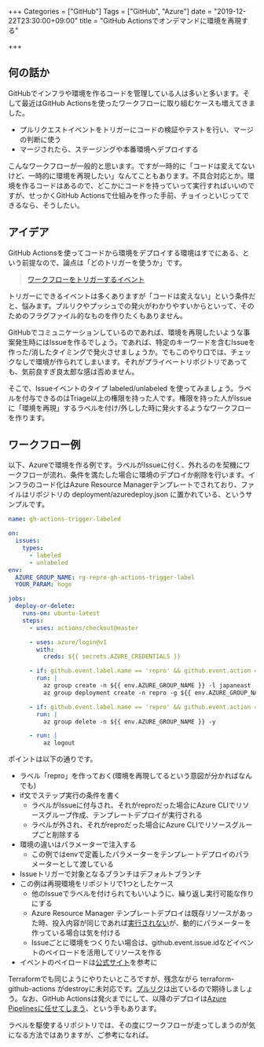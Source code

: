 +++
Categories = ["GitHub"]
Tags = ["GitHub", "Azure"]
date = "2019-12-22T23:30:00+09:00"
title = "GitHub Actionsでオンデマンドに環境を再現する"

+++

## 何の話か

GitHubでインフラや環境を作るコードを管理している人は多いと多います。そして最近はGitHub Actionsを使ったワークフローに取り組むケースも増えてきました。

* プルリクエストイベントをトリガーにコードの検証やテストを行い、マージの判断に使う
* マージされたら、ステージングや本番環境へデプロイする

こんなワークフローが一般的と思います。ですが一時的に「コードは変えてないけど、一時的に環境を再現したい」なんてこともあります。不具合対応とか。環境を作るコードはあるので、どこかにコードを持っていって実行すればいいのですが、せっかくGitHub Actionsで仕組みを作った手前、チョイっといじってできるなら、そうしたい。

## アイデア

GitHub Actionsを使ってコードから環境をデプロイする環境はすでにある、という前提なので、論点は「どのトリガーを使うか」です。

> [ワークフローをトリガーするイベント](https://help.github.com/ja/actions/automating-your-workflow-with-github-actions/events-that-trigger-workflows)

トリガーにできるイベントは多くありますが「コードは変えない」という条件だと、悩みます。プルリクやプッシュでの発火がわかりやすいからといって、そのためのフラグファイル的なものを作りたくもありません。

GitHubでコミュニケーションしているのであれば、環境を再現したいような事案発生時にはIssueを作るでしょう。であれば、特定のキーワードを含むIssueを作った/消したタイミングで発火させましょうか。でもこのやり口では、チェックなしで環境が作られてしまいます。それがプライベートリポジトリであっても、気前良すぎ良太郎な感は否めません。

そこで、Issueイベントのタイプ labeled/unlabeled を使ってみましょう。ラベルを付与できるのはTriage以上の権限を持った人です。権限を持った人がIssueに「環境を再現」するラベルを付け/外しした時に発火するようなワークフローを作ります。

## ワークフロー例

以下、Azureで環境を作る例です。ラベルがIssueに付く、外れるのを契機にワークフローが流れ、条件を満たした場合に環境のデプロイか削除を行います。インフラのコード化はAzure Resource Managerテンプレートでされており、ファイルはリポジトリの deployment/azuredeploy.json に置かれている、というサンプルです。

```yaml
name: gh-actions-trigger-labeled

on:
  issues:
    types:
      - labeled
      - unlabeled
env:
  AZURE_GROUP_NAME: rg-repro-gh-actions-trigger-label
  YOUR_PARAM: hoge

jobs:
  deploy-or-delete:
    runs-on: ubuntu-latest
    steps:
      - uses: actions/checkout@master

      - uses: azure/login@v1
        with:
          creds: ${{ secrets.AZURE_CREDENTIALS }}

      - if: github.event.label.name == 'repro' && github.event.action == 'labeled'
        run: |
          az group create -n ${{ env.AZURE_GROUP_NAME }} -l japaneast
          az group deployment create -n repro -g ${{ env.AZURE_GROUP_NAME }} --template-file deployment/azuredeploy.json --parameters name=${{ env.YOUR_PARAM }}

      - if: github.event.label.name == 'repro' && github.event.action == 'unlabeled'
        run: |
          az group delete -n ${{ env.AZURE_GROUP_NAME }} -y

      - run: |
          az logout
```

ポイントは以下の通りです。

* ラベル「repro」を作っておく(環境を再現してるという意図が分かればなんでも)
* if文でステップ実行の条件を書く
  * ラベルがIssueに付与され、それがreproだった場合にAzure CLIでリソースグループ作成、テンプレートデプロイが実行される
  * ラベルが外され、それがreproだった場合にAzure CLIでリソースグループごと削除する
* 環境の違いはパラメーターで注入する
  * この例ではenvで定義したパラメーターをテンプレートデプロイのパラメーターとして渡している
* Issueトリガーで対象となるブランチはデフォルトブランチ
* この例は再現環境をリポジトリで1つとしたケース
  * 他のIssueでラベルを付けられてもいいように、繰り返し実行可能な作りにする
  * Azure Resource Manager テンプレートデプロイは既存リソースがあった時、投入内容が同じであれば[実行されない](https://docs.microsoft.com/ja-jp/azure/azure-resource-manager/deployment-modes)が、動的にパラメーターを作っている場合は気を付ける
  * Issueごとに環境をつくりたい場合は、github.event.issue.idなどイベントのペイロードを活用してリソースを作る
* イベントのペイロードは[公式サイト](https://developer.github.com/v3/activity/events/types/)を参考に

Terraformでも同じようにやりたいところですが、残念ながら terraform-github-actions がdestroyに未対応です。[プルリク](https://github.com/hashicorp/terraform-github-actions/pull/77)は出ているので期待しましょう。なお、GitHub Actionsは発火までにして、以降のデプロイは[Azure Pipelinesに任せてしまう](https://github.com/Azure/pipelines)、という手もあります。

ラベルを駆使するリポジトリでは、その度にワークフローが走ってしまうのが気になる方法ではありますが、ご参考になれば。
